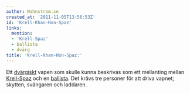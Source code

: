 ```yaml
---
author: Wahnstrom.se
created_at: '2011-11-05T13:56:53Z'
id: 'Krell-Khan-Hon-Spaz'
links:
  mention:
  - 'Krell-Spaz'
  - ballista
  - dvärg
title: 'Krell-Khan-Hon-Spaz:'
---
```


Ett [dvärgiskt] vapen som skulle kunna beskrivas som ett mellanting mellan [Krell-Spaz] och en
[ballista]. Det krävs tre personer för att driva vapnet; skytten, svängaren och laddaren.

  [dvärgiskt]: dvärg
  [Krell-Spaz]: Krell-Spaz
  [ballista]: ballista